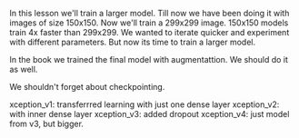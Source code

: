 In this lesson we'll train a larger model. Till now we have been doing it with images of size 150x150. Now we'll train a 299x299 image. 150x150 models train 4x faster than 299x299. We wanted to iterate quicker and experiment with different parameters. But now its time to train a larger model. 

In the book we trained the final model with augmentattion. We should do it as well. 

We shouldn't forget about checkpointing. 

xception_v1: transferrred learning with just one dense layer
xception_v2: with inner dense layer
xception_v3: added dropout
xception_v4: just model from v3, but bigger.